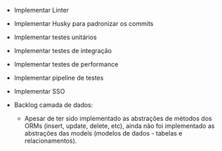 - Implementar Linter
- Implementar Husky para padronizar os commits

- Implementar testes unitários
- Implementar testes de integração
- Implementar testes de performance
- Implementar pipeline de testes

- Implementar SSO


- Backlog camada de dados:
    - Apesar de ter sido implementado as abstrações de métodos dos ORMs (insert, update, delete, etc), ainda não foi implementado as abstrações das models (modelos de dados - tabelas e relacionamentos).